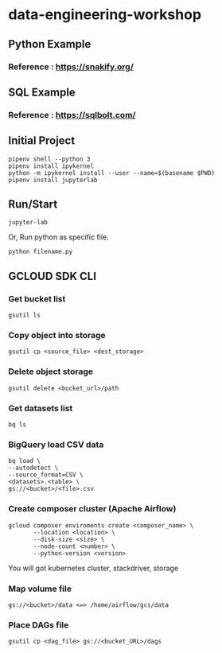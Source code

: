 # data-engineering-workshop

## Python Example  
### Reference : https://snakify.org/   

 
## SQL Example   
### Reference : https://sqlbolt.com/  

## Initial Project

```
pipenv shell --python 3
pipenv install ipykernel
python -m ipykernel install --user --name=$(basename $PWD)
pipenv install jupyterlab
```

## Run/Start

```
jupyter-lab
```

Or, Run python as specific file. 

```
python filename.py
```


## GCLOUD SDK CLI

### Get bucket list
```
gsutil ls 
```

### Copy object into storage 
```
gsutil cp <source_file> <dest_storage>
```

### Delete object storage
```
gsutil delete <bucket_url>/path
```

### Get datasets list
```
bq ls 
```

### BigQuery load CSV data
```
bq load \
--autodetect \
--source_format=CSV \
<datasets>.<table> \
gs://<bucket>/<file>.csv
```

### Create composer cluster (Apache Airflow)
```
gcloud composer enviroments create <composer_name> \
       --location <location> \
       --disk-size <size> \ 
       --node-count <number> \
       --python-version <version>
```
You will got kubernetes cluster, stackdriver, storage  

### Map volume file
```
gs://<bucket>/data <=> /home/airflow/gcs/data
```

### Place DAGs file
```
gsutil cp <dag_file> gs://<bucket_URL>/dags
```
